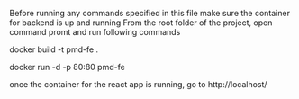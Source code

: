 Before running any commands specified in this file make sure the container for backend is up and running 
From the root folder of the project, open command promt and run following commands

docker build -t pmd-fe .

docker run -d -p 80:80 pmd-fe

once the container for the react app is running, go to http://localhost/
